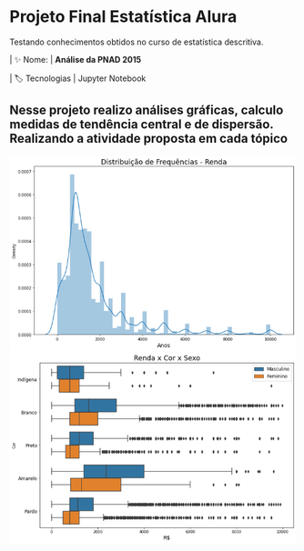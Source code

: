 # Projeto Final Estatística Alura

Testando conhecimentos obtidos no curso de estatística descritiva.

| :sparkles: Nome: | **Análise da PNAD 2015**

| :label: Tecnologias | Jupyter Notebook

<!-- Inserir imagem com a #vitrinedev ao final do link -->
## Nesse projeto realizo análises gráficas, calculo medidas de tendência central e de dispersão. Realizando a atividade proposta em cada tópico
![](https://github.com/Leonardo010/Projeto_estatistica_Alura/blob/master/imagens/distribuicao_de_frequencias_renda.png)
![](https://github.com/Leonardo010/Projeto_estatistica_Alura/blob/master/imagens/sexo_cor_renda.png)
